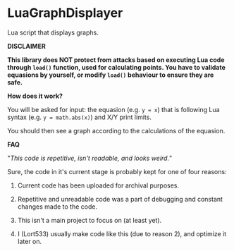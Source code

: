 # LuaGraphDisplayer
Lua script that displays graphs.

**__DISCLAIMER__**

**__This library does NOT protect from attacks based on executing Lua code through `load()` function, used for calculating points. You have to validate equasions by yourself, or modify `load()` behaviour to ensure they are safe.__**

**How does it work?**

You will be asked for input: the equasion (e.g. `y = x`) that is following Lua syntax (e.g. `y = math.abs(x)`) and X/Y print limits.

You should then see a graph according to the calculations of the equasion.

**FAQ**

"*This code is repetitive, isn't readable, and looks weird.*"

Sure, the code in it's current stage is probably kept for one of four reasons:

1. Current code has been uploaded for archival purposes.

2. Repetitive and unreadable code was a part of debugging and constant changes made to the code.

3. This isn't a main project to focus on (at least yet).

4. I (Lort533) usually make code like this (due to reason 2), and optimize it later on.
